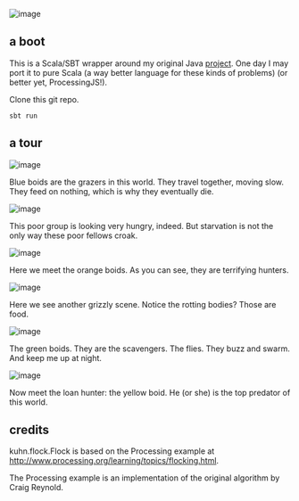 ![image](https://raw.github.com/landon9720/flock/master/screens/screenshot.png)

## a boot

This is a Scala/SBT wrapper around my original Java [project](http://code.google.com/p/kuhn/). One day I may port it to pure Scala (a way better language for these kinds of problems) (or better yet, ProcessingJS!).

Clone this git repo.

```
sbt run
```

## a tour

![image](https://raw.github.com/landon9720/flock/master/screens/blue1.png)

Blue boids are the  grazers in this world. They travel together, moving slow. They feed on nothing, which is why they eventually die.

![image](https://raw.github.com/landon9720/flock/master/screens/blue2.png)

This poor group is looking very hungry, indeed. But starvation is not the only way these poor fellows croak.

![image](https://raw.github.com/landon9720/flock/master/screens/orange1.png)

Here we meet the orange boids. As you can see, they are terrifying hunters.

![image](https://raw.github.com/landon9720/flock/master/screens/orange2.png)

Here we see another grizzly scene. Notice the rotting bodies? Those are food.

![image](https://raw.github.com/landon9720/flock/master/screens/green.png)

The green boids. They are the scavengers. The flies. They buzz and swarm. And keep me up at night.

![image](https://raw.github.com/landon9720/flock/master/screens/yellow.png)

Now meet the loan hunter: the yellow boid. He (or she) is the top predator of this world.

## credits

kuhn.flock.Flock is based on the Processing example at
http://www.processing.org/learning/topics/flocking.html.

The Processing example is an implementation of the original
algorithm by Craig Reynold.

